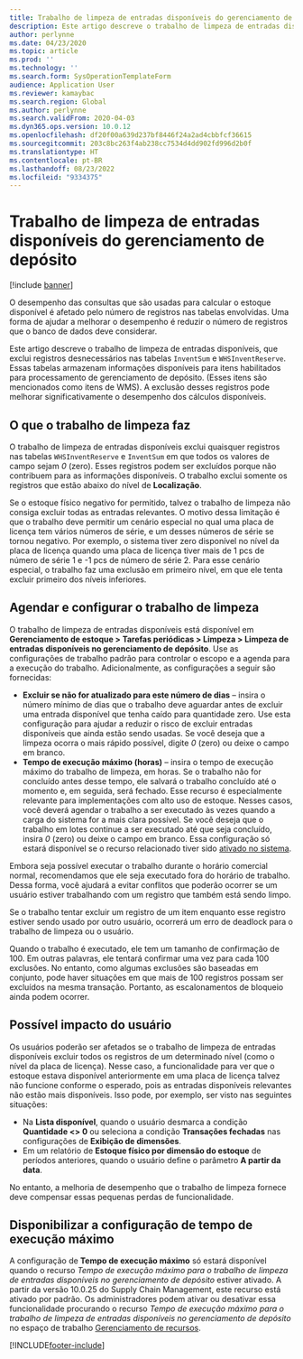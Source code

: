 ```yaml
---
title: Trabalho de limpeza de entradas disponíveis do gerenciamento de depósito
description: Este artigo descreve o trabalho de limpeza de entradas disponíveis, que ajuda a melhorar o desempenho do sistema identificando e excluindo registros relacionados, mas não necessários.
author: perlynne
ms.date: 04/23/2020
ms.topic: article
ms.prod: ''
ms.technology: ''
ms.search.form: SysOperationTemplateForm
audience: Application User
ms.reviewer: kamaybac
ms.search.region: Global
ms.author: perlynne
ms.search.validFrom: 2020-04-03
ms.dyn365.ops.version: 10.0.12
ms.openlocfilehash: df20f00a639d237bf8446f24a2ad4cbbfcf36615
ms.sourcegitcommit: 203c8bc263f4ab238cc7534d4dd902fd996d2b0f
ms.translationtype: HT
ms.contentlocale: pt-BR
ms.lasthandoff: 08/23/2022
ms.locfileid: "9334375"
---
```

# <a name="warehouse-management-on-hand-entries-cleanup-job"></a>Trabalho de limpeza de entradas disponíveis do gerenciamento de depósito

[!include [banner](../includes/banner.md)]

O desempenho das consultas que são usadas para calcular o estoque disponível é afetado pelo número de registros nas tabelas envolvidas. Uma forma de ajudar a melhorar o desempenho é reduzir o número de registros que o banco de dados deve considerar.

Este artigo descreve o trabalho de limpeza de entradas disponíveis, que exclui registros desnecessários nas tabelas `InventSum` e `WHSInventReserve`. Essas tabelas armazenam informações disponíveis para itens habilitados para processamento de gerenciamento de depósito. (Esses itens são mencionados como itens de WMS). A exclusão desses registros pode melhorar significativamente o desempenho dos cálculos disponíveis.

## <a name="what-the-cleanup-job-does"></a>O que o trabalho de limpeza faz

O trabalho de limpeza de entradas disponíveis exclui quaisquer registros nas tabelas `WHSInventReserve` e `InventSum` em que todos os valores de campo sejam *0* (zero). Esses registros podem ser excluídos porque não contribuem para as informações disponíveis. O trabalho exclui somente os registros que estão abaixo do nível de **Localização**.

Se o estoque físico negativo for permitido, talvez o trabalho de limpeza não consiga excluir todas as entradas relevantes. O motivo dessa limitação é que o trabalho deve permitir um cenário especial no qual uma placa de licença tem vários números de série, e um desses números de série se tornou negativo. Por exemplo, o sistema tiver zero disponível no nível da placa de licença quando uma placa de licença tiver mais de 1 pcs de número de série 1 e -1 pcs de número de série 2. Para esse cenário especial, o trabalho faz uma exclusão em primeiro nível, em que ele tenta excluir primeiro dos níveis inferiores.

## <a name="schedule-and-configure-the-cleanup-job"></a>Agendar e configurar o trabalho de limpeza

O trabalho de limpeza de entradas disponíveis está disponível em **Gerenciamento de estoque \> Tarefas periódicas \> Limpeza \> Limpeza de entradas disponíveis no gerenciamento de depósito**. Use as configurações de trabalho padrão para controlar o escopo e a agenda para a execução do trabalho. Adicionalmente, as configurações a seguir são fornecidas:

- **Excluir se não for atualizado para este número de dias** – insira o número mínimo de dias que o trabalho deve aguardar antes de excluir uma entrada disponível que tenha caído para quantidade zero. Use esta configuração para ajudar a reduzir o risco de excluir entradas disponíveis que ainda estão sendo usadas. Se você deseja que a limpeza ocorra o mais rápido possível, digite *0* (zero) ou deixe o campo em branco.
- **Tempo de execução máximo (horas)** – insira o tempo de execução máximo do trabalho de limpeza, em horas. Se o trabalho não for concluído antes desse tempo, ele salvará o trabalho concluído até o momento e, em seguida, será fechado. Esse recurso é especialmente relevante para implementações com alto uso de estoque. Nesses casos, você deverá agendar o trabalho a ser executado às vezes quando a carga do sistema for a mais clara possível. Se você deseja que o trabalho em lotes continue a ser executado até que seja concluído, insira *0* (zero) ou deixe o campo em branco. Essa configuração só estará disponível se o recurso relacionado tiver sido [ativado no sistema](#max-execution-time).

Embora seja possível executar o trabalho durante o horário comercial normal, recomendamos que ele seja executado fora do horário de trabalho. Dessa forma, você ajudará a evitar conflitos que poderão ocorrer se um usuário estiver trabalhando com um registro que também está sendo limpo.

Se o trabalho tentar excluir um registro de um item enquanto esse registro estiver sendo usado por outro usuário, ocorrerá um erro de deadlock para o trabalho de limpeza ou o usuário.

Quando o trabalho é executado, ele tem um tamanho de confirmação de 100. Em outras palavras, ele tentará confirmar uma vez para cada 100 exclusões. No entanto, como algumas exclusões são baseadas em conjunto, pode haver situações em que mais de 100 registros possam ser excluídos na mesma transação. Portanto, as escalonamentos de bloqueio ainda podem ocorrer.

## <a name="possible-user-impact"></a>Possível impacto do usuário

Os usuários poderão ser afetados se o trabalho de limpeza de entradas disponíveis excluir todos os registros de um determinado nível (como o nível da placa de licença). Nesse caso, a funcionalidade para ver que o estoque estava disponível anteriormente em uma placa de licença talvez não funcione conforme o esperado, pois as entradas disponíveis relevantes não estão mais disponíveis. Isso pode, por exemplo, ser visto nas seguintes situações:

- Na **Lista disponível**, quando o usuário desmarca a condição **Quantidade \<\> 0** ou seleciona a condição **Transações fechadas** nas configurações de **Exibição de dimensões**.
- Em um relatório de **Estoque físico por dimensão do estoque** de períodos anteriores, quando o usuário define o parâmetro **A partir da data**.

No entanto, a melhoria de desempenho que o trabalho de limpeza fornece deve compensar essas pequenas perdas de funcionalidade.

## <a name="make-the-maximum-execution-time-setting-available"></a><a name="max-execution-time"></a>Disponibilizar a configuração de tempo de execução máximo

A configuração de **Tempo de execução máximo** só estará disponível quando o recurso *Tempo de execução máximo para o trabalho de limpeza de entradas disponíveis no gerenciamento de depósito* estiver ativado. A partir da versão 10.0.25 do Supply Chain Management, este recurso está ativado por padrão. Os administradores podem ativar ou desativar essa funcionalidade procurando o recurso *Tempo de execução máximo para o trabalho de limpeza de entradas disponíveis no gerenciamento de depósito* no espaço de trabalho [Gerenciamento de recursos](../../fin-ops-core/fin-ops/get-started/feature-management/feature-management-overview.md).


[!INCLUDE[footer-include](../../includes/footer-banner.md)]